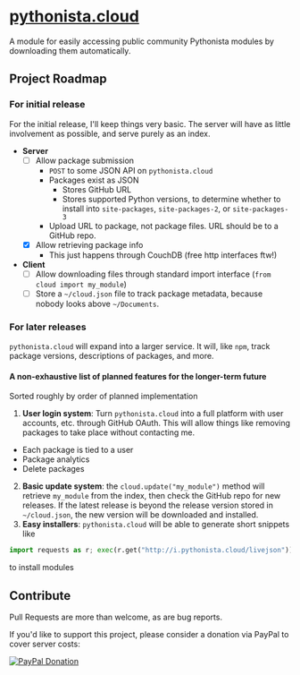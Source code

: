 # [pythonista.cloud](http://pythonista.cloud/)
A module for easily accessing public community Pythonista modules by downloading them automatically.

## Project Roadmap
### For initial release
For the initial release, I'll keep things very basic. The server will have as little involvement as possible, and serve purely as an index.
- **Server**
  - [ ] Allow package submission
    - `POST` to some JSON API on `pythonista.cloud`
    - Packages exist as JSON
      - Stores GitHub URL
      - Stores supported Python versions, to determine whether to install into `site-packages`, `site-packages-2`, or `site-packages-3`
    - Upload URL to package, not package files. URL should be to a GitHub repo.
  - [x] Allow retrieving package info
    - This just happens through CouchDB (free http interfaces ftw!)
- **Client**
  - [ ] Allow downloading files through standard import interface (`from cloud import my_module`)
  - [ ] Store a `~/cloud.json` file to track package metadata, because nobody looks above `~/Documents`.
### For later releases
`pythonista.cloud` will expand into a larger service. It will, like `npm`, track package versions, descriptions of packages, and more.

#### A non-exhaustive list of planned features for the longer-term future
Sorted roughly by order of planned implementation

1. **User login system**: Turn `pythonista.cloud` into a full platform with user accounts, etc. through GitHub OAuth. This will allow things like removing packages to take place without contacting me.
  - Each package is tied to a user
  - Package analytics
  - Delete packages
2. **Basic update system**: the `cloud.update("my_module")` method will retrieve `my_module` from the index, then check the GitHub repo for new releases. If the latest release is beyond the release version stored in `~/cloud.json`, the new version will be downloaded and installed.
3. **Easy installers**: `pythonista.cloud` will be able to generate short snippets like
```python
import requests as r; exec(r.get("http://i.pythonista.cloud/livejson"))
```
to install modules

## Contribute
Pull Requests are more than welcome, as are bug reports.

If you'd like to support this project, please consider a donation via PayPal to cover server costs:

[![PayPal Donation](https://www.paypalobjects.com/webstatic/mktg/logo/bdg_now_accepting_pp_2line_w.png)](https://www.paypal.com/cgi-bin/webscr?cmd=_donations&business=Z6PB7YRG6PBN4&lc=US&currency_code=USD)
